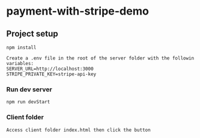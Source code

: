 # payment-with-stripe-demo

## Project setup
```
npm install

Create a .env file in the root of the server folder with the followin variables:
SERVER_URL=http://localhost:3000
STRIPE_PRIVATE_KEY=stripe-api-key
```

### Run dev server
```
npm run devStart
```

### Client folder
```
Access client folder index.html then click the button
```
